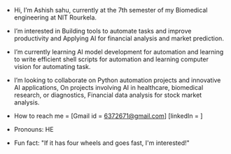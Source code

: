 -  Hi, I’m Ashish sahu, currently at  the 7th semester of my Biomedical engineering at  NIT Rourkela.
-  I’m interested in Building tools to automate tasks and improve productivity  and  Applying  AI for financial analysis and market prediction.
-  I’m  currently learning  AI model  development for automation and learning to write  efficient shell scripts for automation and learning computer vision for automating task.

-  I’m looking to  collaborate on Python  automation projects and innovative  AI applications, On projects involving AI in healthcare, biomedical research, or diagnostics, Financial data  analysis for stock  market analysis.


-  How to reach me = [Gmail id = 6372671@gmail.com] [linkedIn = ]
-  Pronouns: HE
-  Fun fact:  "If it has four wheels and goes fast, I'm interested!" 

<!---
Ashish-s2/Ashish-s2 is a  special  repository  because its`README.md` (this file) appears on your GitHub profile.
You can click the Preview link to take a look at your changes.
--->
